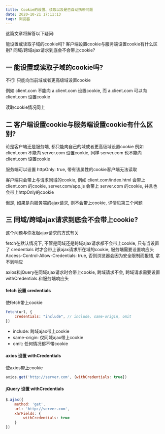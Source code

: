```yaml
---
title: Cookie的设置、读取以及是否自动携带问题
date: 2020-10-21 17:11:13
tags: 浏览器
---
```

这篇文章将解答以下疑问:

能设置或读取子域的cookie吗?
客户端设置cookie与服务端设置cookie有什么区别?
同域/跨域ajax请求到底会不会带上cookie?

## 一 能设置或读取子域的cookie吗?
不行! 只能向当前域或者更高级域设置cookie

例如 client.com 不能向 a.client.com 设置cookie, 而 a.client.com 可以向 client.com 设置cookie

读取cookie情况同上

## 二 客户端设置cookie与服务端设置cookie有什么区别?
论是客户端还是服务端, 都只能向自己的域或者更高级域设置cookie
例如 client.com 不能向 server.com 设置cookie, 同样 server.com 也不能向 client.com 设置cookie

服务端可以设置 httpOnly: true, 带有该属性的cookie客户端无法读取

客户端只会带上与请求同域的cookie, 例如 client.com/index.html 会带上 client.com 的cookie,
server.com/app.js 会带上 server.com 的cookie, 并且也会带上httpOnly的cookie

但是, 如果是向服务端的ajax请求, 则不会带上cookie, 详情见第三个问题

## 三 同域/跨域ajax请求到底会不会带上cookie?
这个问题与你发起ajax请求的方式有关

fetch在默认情况下, 不管是同域还是跨域ajax请求都不会带上cookie, 只有当设置了 credentials 时才会带上该ajax请求所在域的cookie, 服务端需要设置响应头 Access-Control-Allow-Credentials: true, 否则浏览器会因为安全限制而报错, 拿不到响应

axios和jQuery在同域ajax请求时会带上cookie, 跨域请求不会, 跨域请求需要设置 withCredentials 和服务端响应头
#### fetch 设置 credentials
使fetch带上cookie
```js
fetch(url, {
    credentials: "include", // include, same-origin, omit
})
```
+ include: 跨域ajax带上cookie
+ same-origin: 仅同域ajax带上cookie
+ omit: 任何情况都不带cookie
#### axios 设置 withCredentials
使axios带上cookie
```js
axios.get('http://server.com', {withCredentials: true})
```
#### jQuery 设置 withCredentials
```js
$.ajax({
    method: 'get',
    url: 'http://server.com',
    xhrFields: {
        withCredentials: true
    }
})
```